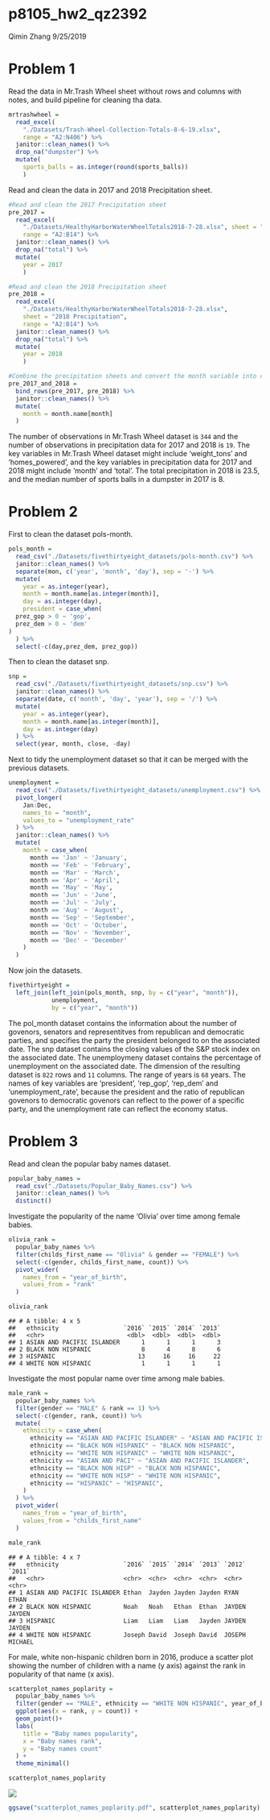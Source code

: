 p8105\_hw2\_qz2392
================
Qimin Zhang
9/25/2019

# Problem 1

Read the data in Mr.Trash Wheel sheet without rows and columns with
notes, and build pipeline for cleaning tha data.

``` r
mrtrashwheel = 
  read_excel(
    "./Datasets/Trash-Wheel-Collection-Totals-8-6-19.xlsx", 
    range = "A2:N406") %>%
  janitor::clean_names() %>%
  drop_na("dumpster") %>%
  mutate(
    sports_balls = as.integer(round(sports_balls))
    )
```

Read and clean the data in 2017 and 2018 Precipitation sheet.

``` r
#Read and clean the 2017 Precipitation sheet
pre_2017 =
  read_excel(
    "./Datasets/HealthyHarborWaterWheelTotals2018-7-28.xlsx", sheet = "2017 Precipitation", 
    range = "A2:B14") %>%
  janitor::clean_names() %>%
  drop_na("total") %>%
  mutate(
    year = 2017
    )

#Read and clean the 2018 Precipitation sheet
pre_2018 =
  read_excel(
    "./Datasets/HealthyHarborWaterWheelTotals2018-7-28.xlsx", 
    sheet = "2018 Precipitation", 
    range = "A2:B14") %>%
  janitor::clean_names() %>%
  drop_na("total") %>%
  mutate(
    year = 2018
    )

#Combine the precipitation sheets and convert the month variable into character type.
pre_2017_and_2018 =
  bind_rows(pre_2017, pre_2018) %>%
  janitor::clean_names() %>%
  mutate(
    month = month.name[month]
  )
```

The number of observations in Mr.Trash Wheel dataset is `344` and the
number of observations in precipitation data for 2017 and 2018 is `19`.
The key variables in Mr.Trash Wheel dataset might include ‘weight\_tons’
and ‘homes\_powered’, and the key variables in precipitation data for
2017 and 2018 might include ‘month’ and ‘total’. The total precipitation
in 2018 is 23.5, and the median number of sports balls in a dumpster in
2017 is 8.

# Problem 2

First to clean the dataset pols-month.

``` r
pols_month =
  read_csv("./Datasets/fivethirtyeight_datasets/pols-month.csv") %>%
  janitor::clean_names() %>%
  separate(mon, c('year', 'month', 'day'), sep = '-') %>%
  mutate(
    year = as.integer(year),
    month = month.name[as.integer(month)],
    day = as.integer(day),
    president = case_when(
  prez_gop > 0 ~ 'gop',
  prez_dem > 0 ~ 'dem'
)
  ) %>%
  select(-c(day,prez_dem, prez_gop))
```

Then to clean the dataset snp.

``` r
snp =
  read_csv("./Datasets/fivethirtyeight_datasets/snp.csv") %>%
  janitor::clean_names() %>%
  separate(date, c('month', 'day', 'year'), sep = '/') %>%
  mutate(
    year = as.integer(year),
    month = month.name[as.integer(month)],
    day = as.integer(day)
  ) %>%
  select(year, month, close, -day)
```

Next to tidy the unemployment dataset so that it can be merged with the
previous datasets.

``` r
unemployment =
  read_csv("./Datasets/fivethirtyeight_datasets/unemployment.csv") %>%
  pivot_longer(
    Jan:Dec,
    names_to = "month",
    values_to = "unemployment_rate"
  ) %>%
  janitor::clean_names() %>%
  mutate(
    month = case_when(
      month == 'Jan' ~ 'January',
      month == 'Feb' ~ 'February',
      month == 'Mar' ~ 'March',
      month == 'Apr' ~ 'April',
      month == 'May' ~ 'May',
      month == 'Jun' ~ 'June',
      month == 'Jul' ~ 'July',
      month == 'Aug' ~ 'August',
      month == 'Sep' ~ 'September',
      month == 'Oct' ~ 'October',
      month == 'Nov' ~ 'November',
      month == 'Dec' ~ 'December'
    ) 
  )
```

Now join the datasets.

``` r
fivethirtyeight =
  left_join(left_join(pols_month, snp, by = c("year", "month")), 
            unemployment, 
            by = c("year", "month"))
```

The pol\_month dataset contains the information about the number of
govenors, senators and representitves from republican and democratic
parties, and specifies the party the president belonged to on the
associated date. The snp dataset contains the closing values of the S\&P
stock index on the associated date. The unemploymeny dataset contains
the percentage of unemployment on the associated date. The dimension of
the resulting dataset is `822` rows and `11` columns. The range of years
is `68` years. The names of key variables are ‘president’, ‘rep\_gop’,
‘rep\_dem’ and ‘unemployment\_rate’, because the president and the
ratio of republican govenors to democratic govenors can reflect to the
power of a specific party, and the unemployment rate can reflect the
economy status.

# Problem 3

Read and clean the popular baby names dataset.

``` r
popular_baby_names =
  read_csv("./Datasets/Popular_Baby_Names.csv") %>%
  janitor::clean_names() %>%
  distinct()
```

Investigate the popularity of the name ‘Olivia’ over time among female
babies.

``` r
olivia_rank =
  popular_baby_names %>%
  filter(childs_first_name == "Olivia" & gender == "FEMALE") %>%
  select(-c(gender, childs_first_name, count)) %>%
  pivot_wider(
    names_from = "year_of_birth",
    values_from = "rank"
  )

olivia_rank
```

    ## # A tibble: 4 x 5
    ##   ethnicity                  `2016` `2015` `2014` `2013`
    ##   <chr>                       <dbl>  <dbl>  <dbl>  <dbl>
    ## 1 ASIAN AND PACIFIC ISLANDER      1      1      1      3
    ## 2 BLACK NON HISPANIC              8      4      8      6
    ## 3 HISPANIC                       13     16     16     22
    ## 4 WHITE NON HISPANIC              1      1      1      1

Investigate the most popular name over time among male babies.

``` r
male_rank =
  popular_baby_names %>%
  filter(gender == "MALE" & rank == 1) %>%
  select(-c(gender, rank, count)) %>%
  mutate(
    ethnicity = case_when(
      ethnicity == "ASIAN AND PACIFIC ISLANDER" ~ "ASIAN AND PACIFIC ISLANDER",
      ethnicity == "BLACK NON HISPANIC" ~ "BLACK NON HISPANIC",
      ethnicity == "WHITE NON HISPANIC" ~ "WHITE NON HISPANIC",
      ethnicity == "ASIAN AND PACI" ~ "ASIAN AND PACIFIC ISLANDER",
      ethnicity == "BLACK NON HISP" ~ "BLACK NON HISPANIC",
      ethnicity == "WHITE NON HISP" ~ "WHITE NON HISPANIC",
      ethnicity == "HISPANIC" ~ "HISPANIC",
    )
  ) %>%
  pivot_wider(
    names_from = "year_of_birth",
    values_from = "childs_first_name"
  )

male_rank
```

    ## # A tibble: 4 x 7
    ##   ethnicity                  `2016` `2015` `2014` `2013` `2012` `2011` 
    ##   <chr>                      <chr>  <chr>  <chr>  <chr>  <chr>  <chr>  
    ## 1 ASIAN AND PACIFIC ISLANDER Ethan  Jayden Jayden Jayden RYAN   ETHAN  
    ## 2 BLACK NON HISPANIC         Noah   Noah   Ethan  Ethan  JAYDEN JAYDEN 
    ## 3 HISPANIC                   Liam   Liam   Liam   Jayden JAYDEN JAYDEN 
    ## 4 WHITE NON HISPANIC         Joseph David  Joseph David  JOSEPH MICHAEL

For male, white non-hispanic children born in 2016, produce a scatter
plot showing the number of children with a name (y axis) against the
rank in popularity of that name (x axis).

``` r
scatterplot_names_poplarity =
  popular_baby_names %>%
  filter(gender == "MALE", ethnicity == "WHITE NON HISPANIC", year_of_birth == 2016) %>%
  ggplot(aes(x = rank, y = count)) +
  geom_point()+
  labs(
    title = "Baby names popularity",
    x = "Baby names rank",
    y = "Baby names count"
  ) +
  theme_minimal()

scatterplot_names_poplarity
```

![](p8105_hw2_qz2392_files/figure-gfm/unnamed-chunk-10-1.png)<!-- -->

``` r
ggsave("scatterplot_names_poplarity.pdf", scatterplot_names_poplarity)
```
